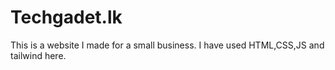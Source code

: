 # Techgadet.lk
 This is a website I made for a small business.  I have used HTML,CSS,JS and tailwind here.
